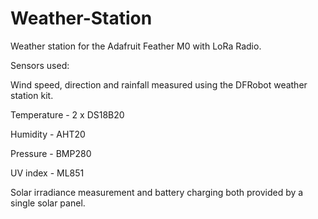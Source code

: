 # Weather-Station

Weather station for the Adafruit Feather M0 with LoRa Radio.

Sensors used:

Wind speed, direction and rainfall measured using the DFRobot weather station kit.

  Temperature - 2 x DS18B20

  Humidity - AHT20

  Pressure - BMP280

  UV index - ML851

Solar irradiance measurement and battery charging both provided by a single solar panel.
